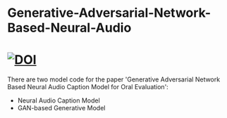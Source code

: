 # Generative-Adversarial-Network-Based-Neural-Audio
# [![DOI](https://zenodo.org/badge/DOI/10.5281/zenodo.3633557.svg)](https://doi.org/10.5281/zenodo.3633557)

There are two model code for the paper 'Generative Adversarial Network Based Neural Audio Caption Model for Oral Evaluation':
* Neural Audio Caption Model
* GAN-based Generative Model
